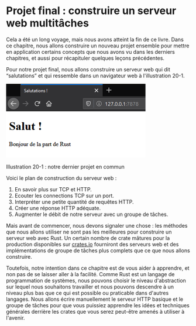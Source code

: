 <!--
# Final Project: Building a Multithreaded Web Server
-->

# Projet final : construire un serveur web multitâches

<!--
It’s been a long journey, but we’ve reached the end of the book. In this
chapter, we’ll build one more project together to demonstrate some of the
concepts we covered in the final chapters, as well as recap some earlier
lessons.
-->

Cela a été un long voyage, mais nous avons atteint la fin de ce livre. Dans ce
chapitre, nous allons construire un nouveau projet ensemble pour mettre en
application certains concepts que nous avons vu dans les derniers chapitres, et
aussi pour récapituler quelques leçons précédentes.

<!--
For our final project, we’ll make a web server that says “hello” and looks like
Figure 20-1 in a web browser.
-->

Pour notre projet final, nous allons construire un serveur web qui dit
“salutations” et qui ressemble dans un navigateur web à l'illustration 20-1.

<!--
![hello from rust](img/trpl20-01.png)
-->

![bonjour de la part de Rust](img/trpl20-01.png)

<!--
<span class="caption">Figure 20-1: Our final shared project</span>
-->

<span class="caption">Illustration 20-1 : notre dernier projet en commun</span>

<!--
Here is the plan to build the web server:
-->

Voici le plan de construction du serveur web :

<!--
1. Learn a bit about TCP and HTTP.
2. Listen for TCP connections on a socket.
3. Parse a small number of HTTP requests.
4. Create a proper HTTP response.
5. Improve the throughput of our server with a thread pool.
-->

1. En savoir plus sur TCP et HTTP.
2. Ecouter les connections TCP sur un port.
3. Interpréter une petite quantité de requêtes HTTP.
4. Créer une réponse HTTP adéquate.
5. Augmenter le débit de notre serveur avec un groupe de tâches.

<!--
But before we get started, we should mention one detail: the method we’ll use
won’t be the best way to build a web server with Rust. A number of
production-ready crates are available on [crates.io](https://crates.io/) that
provide more complete web server and thread pool implementations than we’ll
build.
-->

Mais avant de commencer, nous devons signaler une chose : les méthodes que nous
allons utiliser ne sont pas les meilleures pour construire un serveur web avec
Rust. Un certain nombre de crate mâtures pour la production disponibles sur
[crates.io](https://crates.io/) fourniront des serveurs web et des
implémentations de groupe de tâches plus complets que ce que nous allons
construire.

<!--
However, our intention in this chapter is to help you learn, not to take the
easy route. Because Rust is a systems programming language, we can choose the
level of abstraction we want to work with and can go to a lower level than is
possible or practical in other languages. We’ll write the basic HTTP server and
thread pool manually so you can learn the general ideas and techniques behind
the crates you might use in the future.
-->

Toutefois, notre intention dans ce chapitre est de vous aider à apprendre, et
non pas de se laisser aller à la facilité. Comme Rust est un langage de
programmation de systèmes, nous pouvons choisir le niveau d'abstraction sur
lequel nous souhaitons travailler et nous pouvons descendre à un niveau plus bas
que ce qui est possible ou praticable dans d'autres langages. Nous allons écrire
manuellement le serveur HTTP basique et le groupe de tâches pour que vous
puissiez apprendre les idées et techniques générales derrière les crates que
vous serez peut-être amenés à utiliser à l'avenir.
